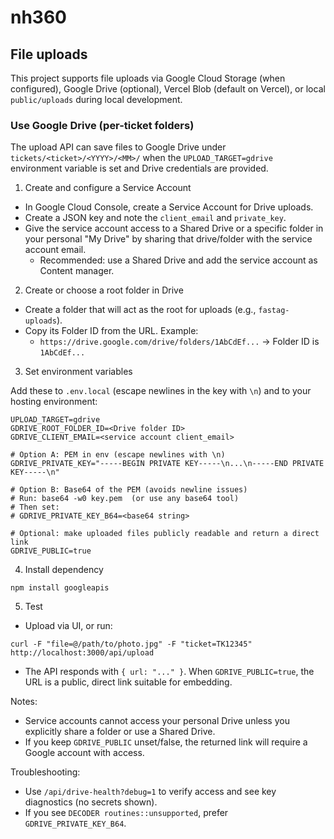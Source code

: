 # nh360

## File uploads

This project supports file uploads via Google Cloud Storage (when configured), Google Drive (optional), Vercel Blob (default on Vercel), or local `public/uploads` during local development.

### Use Google Drive (per-ticket folders)

The upload API can save files to Google Drive under `tickets/<ticket>/<YYYY>/<MM>/` when the `UPLOAD_TARGET=gdrive` environment variable is set and Drive credentials are provided.

1) Create and configure a Service Account

- In Google Cloud Console, create a Service Account for Drive uploads.
- Create a JSON key and note the `client_email` and `private_key`.
- Give the service account access to a Shared Drive or a specific folder in your personal "My Drive" by sharing that drive/folder with the service account email.
  - Recommended: use a Shared Drive and add the service account as Content manager.

2) Create or choose a root folder in Drive

- Create a folder that will act as the root for uploads (e.g., `fastag-uploads`).
- Copy its Folder ID from the URL. Example:
  - `https://drive.google.com/drive/folders/1AbCdEf...` → Folder ID is `1AbCdEf...`

3) Set environment variables

Add these to `.env.local` (escape newlines in the key with `\n`) and to your hosting environment:

```
UPLOAD_TARGET=gdrive
GDRIVE_ROOT_FOLDER_ID=<Drive folder ID>
GDRIVE_CLIENT_EMAIL=<service account client_email>

# Option A: PEM in env (escape newlines with \n)
GDRIVE_PRIVATE_KEY="-----BEGIN PRIVATE KEY-----\n...\n-----END PRIVATE KEY-----\n"

# Option B: Base64 of the PEM (avoids newline issues)
# Run: base64 -w0 key.pem  (or use any base64 tool)
# Then set:
# GDRIVE_PRIVATE_KEY_B64=<base64 string>

# Optional: make uploaded files publicly readable and return a direct link
GDRIVE_PUBLIC=true
```

4) Install dependency

```
npm install googleapis
```

5) Test

- Upload via UI, or run:
```
curl -F "file=@/path/to/photo.jpg" -F "ticket=TK12345" http://localhost:3000/api/upload
```
- The API responds with `{ url: "..." }`. When `GDRIVE_PUBLIC=true`, the URL is a public, direct link suitable for embedding.

Notes:
- Service accounts cannot access your personal Drive unless you explicitly share a folder or use a Shared Drive.
- If you keep `GDRIVE_PUBLIC` unset/false, the returned link will require a Google account with access.

Troubleshooting:
- Use `/api/drive-health?debug=1` to verify access and see key diagnostics (no secrets shown).
- If you see `DECODER routines::unsupported`, prefer `GDRIVE_PRIVATE_KEY_B64`.
